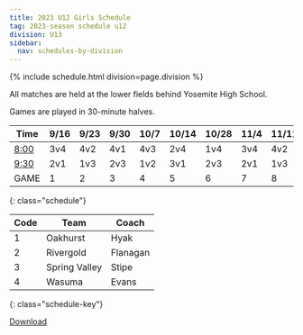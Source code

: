 ```yaml
---
title: 2023 U12 Girls Schedule
tag: 2023-season schedule u12
division: U13
sidebar:
  nav: schedules-by-division
---
```


{% include schedule.html division=page.division %}

All matches are held at the lower fields behind Yosemite High School.

Games are played in 30-minute halves.

| Time      | 9/16  | 9/23  | 9/30  | 10/7  | 10/14 | 10/28 | 11/4  | 11/11 | 11/18
|-----------|-------|-------|-------|-------|-------|-------|-------|-------|-------
|<u>8:00</u>|3v4|4v2|4v1|4v3|2v4|1v4|3v4|4v2|4v1
|<u>9:30</u>|2v1|1v3|2v3|1v2|3v1|2v3|2v1|1v3|3v2
| GAME      | 1     | 2     | 3     | 4     | 5     | 6     | 7     | 8     | 9
{: class="schedule"}


| Code  | Team          | Coach                         
|-------|---------------|---------------
| 1     | Oakhurst      | Hyak
| 2     | Rivergold     | Flanagan
| 3     | Spring Valley | Stipe
| 4     | Wasuma        | Evans
{: class="schedule-key"}


[Download](/schedules/2023/MAYSL-2023-U12-girls.pdf)
